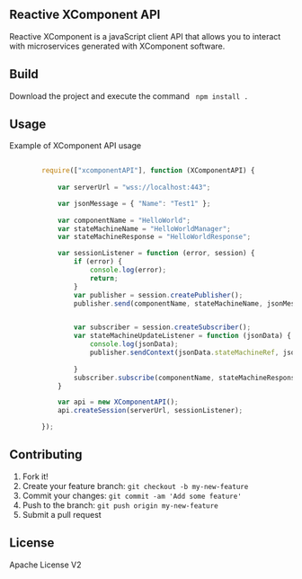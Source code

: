 ## Reactive XComponent API
Reactive XComponent is a javaScript client API that allows you to interact with microservices generated with XComponent software.

## Build
Download the project and execute the command 
``` npm install .```

## Usage
Example of XComponent API usage
```js
 
        require(["xcomponentAPI"], function (XComponentAPI) {
            
            var serverUrl = "wss://localhost:443";

            var jsonMessage = { "Name": "Test1" };
      
            var componentName = "HelloWorld";
            var stateMachineName = "HelloWorldManager";
            var stateMachineResponse = "HelloWorldResponse";

            var sessionListener = function (error, session) {
                if (error) {
                    console.log(error);
                    return;
                }
                var publisher = session.createPublisher();
                publisher.send(componentName, stateMachineName, jsonMessage);


                var subscriber = session.createSubscriber();
                var stateMachineUpdateListener = function (jsonData) {
                    console.log(jsonData);
                    publisher.sendContext(jsonData.stateMachineRef, jsonMessage);
                        
                }
                subscriber.subscribe(componentName, stateMachineResponse, stateMachineUpdateListener);
            }

            var api = new XComponentAPI();
            api.createSession(serverUrl, sessionListener);

        });

```

## Contributing
1. Fork it!
2. Create your feature branch: `git checkout -b my-new-feature`
3. Commit your changes: `git commit -am 'Add some feature'`
4. Push to the branch: `git push origin my-new-feature`
5. Submit a pull request

## License
Apache License V2

